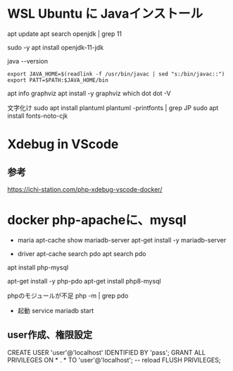 # WSL Ubuntu に Javaインストール
apt update
apt search openjdk | grep 11

sudo -y apt install openjdk-11-jdk

java --version


```
export JAVA_HOME=$(readlink -f /usr/bin/javac | sed "s:/bin/javac::")
export PATT=$PATH:$JAVA_HOME/bin
```


apt info graphviz 
apt install -y graphviz
which dot
dot -V


文字化け
sudo apt install plantuml
 plantuml -printfonts | grep JP
 sudo apt install fonts-noto-cjk


# Xdebug in VScode
## 参考
https://ichi-station.com/php-xdebug-vscode-docker/


# docker php-apacheに、mysql
- maria
apt-cache show mariadb-server
apt-get install -y mariadb-server

- driver
apt-cache search pdo
apt search pdo

apt install php-mysql


apt-get install -y php-pdo
apt-get install php8-mysql

phpのモジュールが不足
php -m | grep pdo


- 起動
service mariadb start


## user作成、権限設定
CREATE USER 'user'@'localhost' IDENTIFIED BY 'pass';
GRANT ALL PRIVILEGES ON * . * TO 'user'@'localhost';
-- reload
FLUSH PRIVILEGES;
